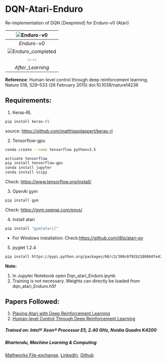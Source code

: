 # DQN-Atari-Enduro
Re-implementation of DQN [Deepmind] for Enduro-v0 (Atari)

|![Enduro-v0](https://user-images.githubusercontent.com/13565940/34045657-d90dc702-e1cf-11e7-8a4e-6dbbb5e5d438.png)|
|:--:| 
| *Enduro-v0* |
|![Enduro_completed](https://user-images.githubusercontent.com/13565940/34045656-d8ddb33c-e1cf-11e7-9c22-c230a6440976.png)|
|:--:| 
| *After_Learning* |

**Reference**: Human-level control through deep reinforcement learning, Nature 518, 529–533 (26 February 2015) doi:10.1038/nature14236


## Requirements:

1. Keras-RL
```bash
pip install keras-rl
```
source: https://github.com/matthiasplappert/keras-rl

2. Tensorflow-gpu
```bash
conda create --name tensorflow python=3.5
```
```bash
activate tensorflow
pip install tensorflow-gpu
conda install jupyter
conda install scipy
```
Check: https://www.tensorflow.org/install/

3. OpenAi gym
```bash
pip install gym
```
Check: https://gym.openai.com/envs/

4. Install atari
```bash
pip install "gym[atari]"
```
* For Windows installation:
Check:https://github.com/j8lp/atari-py

5. pyglet 1.2.4
```bash
pip install https://pypi.python.org/packages/68/c3/300c6f92b21886b0fe42c13f3a39a06c6cb90c9fbb1b71da85fe59091a7d/pyglet-1.2.4-py3-none-any.whl#md5=08e6404a678f91b4eee85eb33b028d88
```
**Note:**
1. In Jupyter Notebook open Dqn_atari_Enduro.ipynb
2. Training is not necessary. Weights can directly be loaded from dqn_atari_Enduro.h5f

## Papers Followed:

1. [Playing Atari with Deep Reinforcement Learning](https://arxiv.org/abs/1312.5602)
2. [Human-level Control Through Deep Reinforcement Learning](https://storage.googleapis.com/deepmind-media/dqn/DQNNaturePaper.pdf)

##### Trained on: Intel® Xeon® Processor E5, 2.40 GHz, Nvidia Quadro K4200
##### Bhartendu, Machine Learning & Computing
[Mathworks File-exchange](https://in.mathworks.com/matlabcentral/profile/authors/10083740-bhartendu?&detail=fileexchange),
[LinkedIn](https://in.linkedin.com/in/bhartendu-thakur-56bb6285),
[Github](https://github.com/matrixBT)
